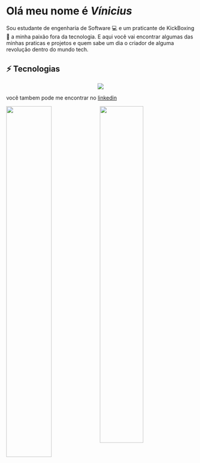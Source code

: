<div>
    <h1><strong>Olá meu nome é <i>Vínicius</i></strong></h1>
      <p>Sou estudante de engenharia de Software 💻 e um praticante de KickBoxing 🥋 a minha paixão fora da tecnologia. E aqui você vai encontrar algumas das minhas praticas e projetos e quem sabe um dia o criador de alguma revolução dentro do mundo tech. </p>
      
   
    
    
   ## ⚡ Tecnologias

<div align="center">
  <img src="https://skillicons.dev/icons?i=html,css,js,nodejs"></img>
</div>
      
      
 
    
    
<p>você tambem pode me encontrar no <a href="https://www.linkedin.com/in/vinicius-tsx-dev/">linkedin</a>


<img align="left" width="49%" src="https://github-readme-stats.vercel.app/api?username=Viniciuss2207&show_icons=true&theme=merko"></img>

<img width="48%" src="https://github-readme-stats.vercel.app/api/top-langs/?username=Viniciuss2207&layout=compact&theme=merko"></img>



